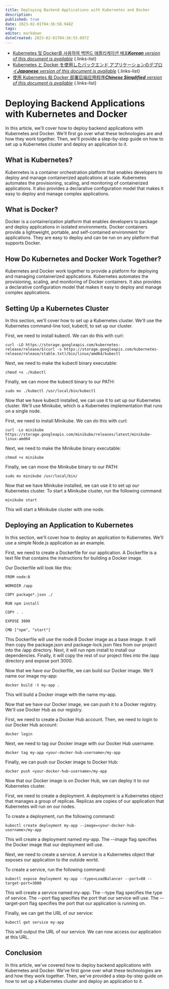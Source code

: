 ```yaml
---
title: Deploying Backend Applications with Kubernetes and Docker
description: 
published: true
date: 2023-02-01T04:36:58.948Z
tags: 
editor: markdown
dateCreated: 2023-02-01T04:36:55.097Z
---
```


- [Kubernetes 및 Docker를 사용하여 백엔드 애플리케이션 배포***Korean** version of this document is available*](/ko/Knowledge-base/Backend/deploying-backend-applications-with-kubernetes-and-docker)
{.links-list}
- [Kubernetes と Docker を使用したバックエンド アプリケーションのデプロイ***Japanese** version of this document is available*](/ja/Knowledge-base/Backend/deploying-backend-applications-with-kubernetes-and-docker)
{.links-list}
- [使用 Kubernetes 和 Docker 部署后端应用程序***Chinese Simplified** version of this document is available*](/zh/Knowledge-base/Backend/deploying-backend-applications-with-kubernetes-and-docker)
{.links-list}



# Deploying Backend Applications with Kubernetes and Docker

In this article, we'll cover how to deploy backend applications with Kubernetes and Docker. We'll first go over what these technologies are and how they work together. Then, we'll provide a step-by-step guide on how to set up a Kubernetes cluster and deploy an application to it.

## What is Kubernetes?

Kubernetes is a container orchestration platform that enables developers to deploy and manage containerized applications at scale. Kubernetes automates the provisioning, scaling, and monitoring of containerized applications. It also provides a declarative configuration model that makes it easy to deploy and manage complex applications.

## What is Docker?

Docker is a containerization platform that enables developers to package and deploy applications in isolated environments. Docker containers provide a lightweight, portable, and self-contained environment for applications. They are easy to deploy and can be run on any platform that supports Docker.

## How Do Kubernetes and Docker Work Together?

Kubernetes and Docker work together to provide a platform for deploying and managing containerized applications. Kubernetes automates the provisioning, scaling, and monitoring of Docker containers. It also provides a declarative configuration model that makes it easy to deploy and manage complex applications.

## Setting Up a Kubernetes Cluster

In this section, we'll cover how to set up a Kubernetes cluster. We'll use the Kubernetes command-line tool, kubectl, to set up our cluster.

First, we need to install kubectl. We can do this with curl:

```
curl -LO https://storage.googleapis.com/kubernetes-release/release/$(curl -s https://storage.googleapis.com/kubernetes-release/release/stable.txt)/bin/linux/amd64/kubectl
```

Next, we need to make the kubectl binary executable:

```
chmod +x ./kubectl
```

Finally, we can move the kubectl binary to our PATH:

```
sudo mv ./kubectl /usr/local/bin/kubectl
```

Now that we have kubectl installed, we can use it to set up our Kubernetes cluster. We'll use Minikube, which is a Kubernetes implementation that runs on a single node.

First, we need to install Minikube. We can do this with curl:

```
curl -Lo minikube https://storage.googleapis.com/minikube/releases/latest/minikube-linux-amd64
```

Next, we need to make the Minikube binary executable:

```
chmod +x minikube
```

Finally, we can move the Minikube binary to our PATH:

```
sudo mv minikube /usr/local/bin/
```

Now that we have Minikube installed, we can use it to set up our Kubernetes cluster. To start a Minikube cluster, run the following command:

```
minikube start
```

This will start a Minikube cluster with one node.

## Deploying an Application to Kubernetes

In this section, we'll cover how to deploy an application to Kubernetes. We'll use a simple Node.js application as an example.

First, we need to create a Dockerfile for our application. A Dockerfile is a text file that contains the instructions for building a Docker image.

Our Dockerfile will look like this:

```
FROM node:8

WORKDIR /app

COPY package*.json ./

RUN npm install

COPY . .

EXPOSE 3000

CMD ["npm", "start"]
```

This Dockerfile will use the node:8 Docker image as a base image. It will then copy the package.json and package-lock.json files from our project into the /app directory. Next, it will run npm install to install our dependencies. Finally, it will copy the rest of our project files into the /app directory and expose port 3000.

Now that we have our Dockerfile, we can build our Docker image. We'll name our image my-app:

```
docker build -t my-app .
```

This will build a Docker image with the name my-app.

Now that we have our Docker image, we can push it to a Docker registry. We'll use Docker Hub as our registry.

First, we need to create a Docker Hub account. Then, we need to login to our Docker Hub account:

```
docker login
```

Next, we need to tag our Docker image with our Docker Hub username:

```
docker tag my-app <your-docker-hub-username>/my-app
```

Finally, we can push our Docker image to Docker Hub:

```
docker push <your-docker-hub-username>/my-app
```

Now that our Docker image is on Docker Hub, we can deploy it to our Kubernetes cluster.

First, we need to create a deployment. A deployment is a Kubernetes object that manages a group of replicas. Replicas are copies of our application that Kubernetes will run on our nodes.

To create a deployment, run the following command:

```
kubectl create deployment my-app --image=<your-docker-hub-username>/my-app
```

This will create a deployment named my-app. The --image flag specifies the Docker image that our deployment will use.

Next, we need to create a service. A service is a Kubernetes object that exposes our application to the outside world.

To create a service, run the following command:

```
kubectl expose deployment my-app --type=LoadBalancer --port=80 --target-port=3000
```

This will create a service named my-app. The --type flag specifies the type of service. The --port flag specifies the port that our service will use. The --target-port flag specifies the port that our application is running on.

Finally, we can get the URL of our service:

```
kubectl get service my-app
```

This will output the URL of our service. We can now access our application at this URL.

## Conclusion

In this article, we've covered how to deploy backend applications with Kubernetes and Docker. We've first gone over what these technologies are and how they work together. Then, we've provided a step-by-step guide on how to set up a Kubernetes cluster and deploy an application to it.